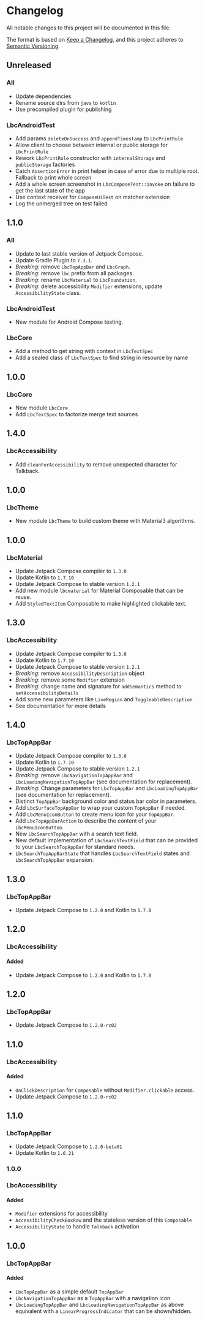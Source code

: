 # Changelog

All notable changes to this project will be documented in this file.

The format is based on [Keep a Changelog](https://keepachangelog.com/en/1.0.0/), and this project adheres
to [Semantic Versioning](https://semver.org/spec/v2.0.0.html).

## Unreleased

### All
- Update dependencies
- Rename source dirs from `java` to `kotlin`
- Use precompiled plugin for publishing

### LbcAndroidTest
- Add params `deleteOnSuccess` and `appendTimestamp` to `LbcPrintRule`
- Allow client to choose between internal or public storage for `LbcPrintRule`
- Rework `LbcPrintRule` constructor with `internalStorage` and `publicStorage` factories
- Catch `AssertionError` in print helper in case of error due to multiple root. Fallback to print whole screen
- Add a whole screen screenshot in `LbcComposeTest::invoke` on failure to get the last state of the app
- Use context receiver for `ComposeUiTest` on matcher extension
- Log the unmerged tree on test failed

## 1.1.0

### All

- Update to last stable version of Jetpack Compose.
- Update Gradle Plugin to `7.3.1`.
- *Breaking*: remove `LbcTopAppBar` and `LbcGraph`.
- *Breaking*: remove `lbc` prefix from all packages.
- *Breaking*: rename `LbcMaterial` to `LbcFoundation`.
- *Breaking*: delete accessibility `Modifier` extensions, update `AccessibilityState` class.

### LbcAndroidTest

- New module for Android Compose testing.

### LbcCore
- Add a method to get string with context in `LbcTextSpec`
- Add a sealed class of `LbcTextSpec` to find string in resource by name

## 1.0.0

### LbcCore

- New module `LbcCore`
- Add `LbcTextSpec` to factorize merge text sources

## 1.4.0

### LbcAccessibility

- Add `cleanForAccessibility` to remove unexpected character for Talkback.

## 1.0.0

### LbcTheme

- New module `LbcTheme` to build custom theme with Material3 algorithms.

## 1.0.0

### LbcMaterial

- Update Jetpack Compose compiler to `1.3.0`
- Update Kotlin to `1.7.10`
- Update Jetpack Compose to stable version `1.2.1`
- Add new module `lbcmaterial` for Material Composable that can be reuse.
- Add `StyledTextItem` Composable to make highlighted clickable text.

## 1.3.0

### LbcAccessibility

- Update Jetpack Compose compiler to `1.3.0`
- Update Kotlin to `1.7.10`
- Update Jetpack Compose to stable version `1.2.1`
- *Breaking*: remove `AccessibilityDescription` object
- *Breaking*: remove some `Modifier` extension
- *Breaking*: change name and signature for `addSemantics` method to `setAccessibilityDetails`
- Add some new parameters like `LiveRegion` and `ToggleableDescription`
- See documentation for more details

## 1.4.0

### LbcTopAppBar

- Update Jetpack Compose compiler to `1.3.0`
- Update Kotlin to `1.7.10`
- Update Jetpack Compose to stable version `1.2.1`
- *Breaking*: remove `LbcNavigationTopAppBar` and `LbcLoadingNavigationTopAppBar` (see documentation for replacement).
- *Breaking*: Change parameters for `LbcTopAppBar` and `LbcLoadingTopAppBar` (see documentation for replacement).
- Distinct `TopAppBar` background color and status bar color in parameters.
- Add `LbcSurfaceTopAppBar` to wrap your custom `TopAppBar` if needed.
- Add `LbcMenuIconButton` to create menu icon for your `TopAppBar`.
- Add `LbcTopAppBarAction` to describe the content of your `LbcMenuIconButton`.
- New `LbcSearchTopAppBar` with a search text field.
- New default implementation of `LbcSearchTextField` that can be provided to your `LbcSearchTopAppBar` for standard needs.
- `LbcSearchTopAppBarState` that handles `LbcSearchTextField` states and `LbcSearchTopAppBar` expansion.

## 1.3.0

### LbcTopAppBar

- Update Jetpack Compose to `1.2.0` and Kotlin to `1.7.0`

## 1.2.0

### LbcAccessibility

#### Added

- Update Jetpack Compose to `1.2.0`  and Kotlin to `1.7.0`

## 1.2.0

### LbcTopAppBar

- Update Jetpack Compose to `1.2.0-rc02`

## 1.1.0

### LbcAccessibility

#### Added

- `OnClickDescription` for `Composable` without `Modifier.clickable` access.
- Update Jetpack Compose to `1.2.0-rc02`

## 1.1.0

### LbcTopAppBar

- Update Jetpack Compose to `1.2.0-beta01`
- Update Kotlin to `1.6.21`

### 1.0.0

### LbcAccessibility

#### Added

- `Modifier` extensions for accessibility
- `AccessibilityCheckBoxRow` and the stateless version of this `Composable`
- `AccessibilityState` to handle `Talkback` activation

## 1.0.0

### LbcTopAppBar

#### Added

- `LbcTopAppBar` as a simple default `TopAppBar`
- `LbcNavigationTopAppBar` as a `TopAppBar` with a navigation icon
- `LbcLoadingTopAppBar` and `LbcLoadingNavigationTopAppBar` as above equivalent with a `LinearProgressIndicator` that can be shown/hidden.
